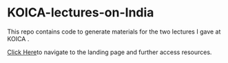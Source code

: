 # KOICA-lectures-on-India

This repo contains code to generate materials for the two lectures I gave at KOICA .

[Click Here](https://ayushbipinpatel.github.io/KOICA-lectures-on-India/)to navigate to the landing page and further access resources.
